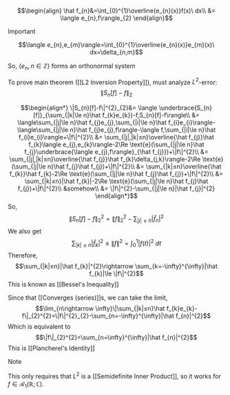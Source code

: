 

$$\begin{align}
\hat f_{n}&=\int_{0}^{1}\overline{e_{n}(x)}f(x)\ dx\\
&= \langle e_{n},f\rangle_{2}
\end{align}$$
>[!important]
$$\langle e_{n},e_{m}\rangle=\int_{0}^{1}\overline{e_{n}(x)}e_{m}(x)\ dx=\delta_{n,m}$$

So, $\{e_{n},n\in \mathbb{Z}\}$ forms an orthonormal system

To prove main theorem ([[L2 Inversion Property]]), must analyze $L^{2}$-error: $$\|S_{n}[f]-f\|_{2}$$

$$\begin{align*}
\|S_{n}[f]-f\|^{2}_{2}&= \langle \underbrace{S_{n}[f]}_{\sum_{|k|\le n}\hat f_{k}e_{k}}-f,S_{n}[f]-f\rangle\\
&= \langle\sum_{|j|\le n}\hat f_{j}e_{j},\sum_{|i|\le n}\hat f_{i}e_{i}\rangle-\langle\sum_{|j|\le n}\hat f_{j}e_{j},f\rangle-\langle f,\sum_{|i|\le n}\hat f_{i}e_{i}\rangle+\|f\|^{2}\\
&= \sum_{|j|,|k|≤n}\overline{\hat f_{j}}\hat f_{k}\langle e_{j},e_{k}\rangle-2\Re \text{e}(\sum_{|j|\le n}\hat f_{j}\underbrace{\langle e_{j},f\rangle}_{\hat f_{j}})+\|f\|^{2}\\
&= \sum_{|j|,|k|≤n}\overline{\hat f_{j}}\hat f_{k}\delta_{j,k}\rangle-2\Re \text{e}(\sum_{|j|\le n}\hat f_{j}\hat f_{j})+\|f\|^{2}\\
&= \sum_{|k|≤n}\overline{\hat f_{k}}\hat f_{k}-2\Re \text{e}(\sum_{|j|\le n}\hat f_{j}\hat f_{j})+\|f\|^{2}\\
&= \sum_{|k|≤n}|\hat f_{k}|-2\Re \text{e}(\sum_{|j|\le n}\hat f_{j}\hat f_{j})+\|f\|^{2}\\
&somehow\\
&= \|f\|^{2}-\sum_{|j|\le n}|\hat f_{j}|^{2}
\end{align*}$$
So, $$\|S_{n}[f]-f\|_{2}^{2}=\|f\|_{2}^{2}-\sum_{|j|≤n}|\hat f_{n}|^{2}$$
We also get $$\sum_{|k|≤n}|\hat f_{k}|^{2}\le\|f\|^{2}=\int_{0}^{1}|f(t)|^{2}\ dt$$Therefore, $$\sum_{|k|≤n}|\hat f_{k}|^{2}\rightarrow \sum_{k=-\infty}^{\infty}|\hat f_{k}|\le \|f\|^{2}$$
This is known as [[Bessel's Inequality]]

Since that [[Converges (series)]]s, we can take the limit, $$\lim_{n\rightarrow \infty}\|\sum_{|k|≤n}\hat f_{k}e_{k}-f\|_{2}^{2}=\|f\|^{2}_{2}-\sum_{n=-\infty}^{\infty}|\hat f_{n}|^{2}$$
Which is equivalent to $$\|f\|_{2}^{2}=\sum_{n=\infty}^{\infty}|\hat f_{n}|^{2}$$This is [[Plancherel's Identity]]

>[!note]
>This only requires that $L^{2}$ is a [[Semidefinite Inner Product]], so it works for $f\in\mathcal{R}_{1}(\mathbb{R};\mathbb{C})$.

